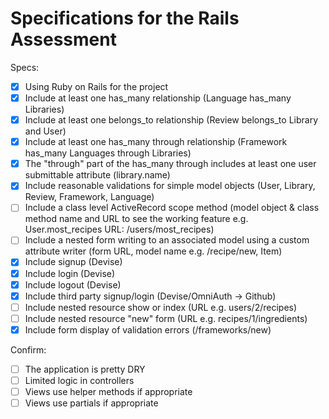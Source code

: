 # Specifications for the Rails Assessment

Specs:
- [x] Using Ruby on Rails for the project
- [x] Include at least one has_many relationship (Language has_many Libraries) 
- [x] Include at least one belongs_to relationship (Review belongs_to Library and User)
- [x] Include at least one has_many through relationship (Framework has_many Languages through Libraries)
- [x] The "through" part of the has_many through includes at least one user submittable attribute (library.name)
- [x] Include reasonable validations for simple model objects (User, Library, Review, Framework, Language)
- [ ] Include a class level ActiveRecord scope method (model object & class method name and URL to see the working feature e.g. User.most_recipes URL: /users/most_recipes)
- [ ] Include a nested form writing to an associated model using a custom attribute writer (form URL, model name e.g. /recipe/new, Item)
- [x] Include signup (Devise)
- [x] Include login (Devise)
- [x] Include logout (Devise)
- [x] Include third party signup/login (Devise/OmniAuth -> Github)
- [ ] Include nested resource show or index (URL e.g. users/2/recipes)
- [ ] Include nested resource "new" form (URL e.g. recipes/1/ingredients)
- [x] Include form display of validation errors (/frameworks/new)

Confirm:
- [ ] The application is pretty DRY
- [ ] Limited logic in controllers
- [ ] Views use helper methods if appropriate
- [ ] Views use partials if appropriate
